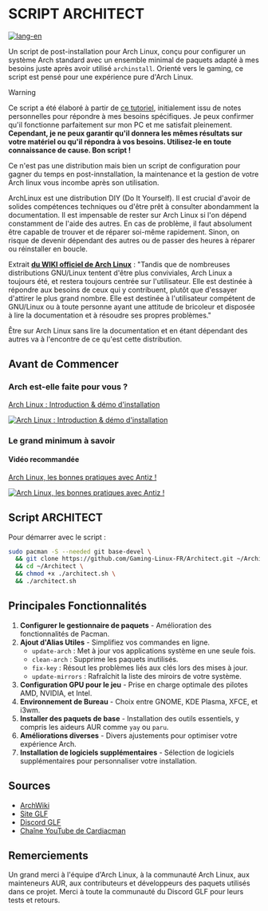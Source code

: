 # SCRIPT ARCHITECT

[![lang-en](https://img.shields.io/badge/lang-en-blue.svg)](https://github.com/Cardiacman13/Architect/blob/main/README-EN.md)

Un script de post-installation pour Arch Linux, conçu pour configurer un système Arch standard avec un ensemble minimal de paquets adapté à mes besoins juste après avoir utilisé `archinstall`. Orienté vers le gaming, ce script est pensé pour une expérience pure d'Arch Linux.

> [!WARNING]
> Ce script a été élaboré à partir de [ce tutoriel](https://github.com/Cardiacman13/tuto-archlinux-fr), initialement issu de notes personnelles pour répondre à mes besoins spécifiques. Je peux confirmer qu'il fonctionne parfaitement sur mon PC et me satisfait pleinement. **Cependant, je ne peux garantir qu'il donnera les mêmes résultats sur votre matériel ou qu'il répondra à vos besoins. Utilisez-le en toute connaissance de cause. Bon script !**
>
> Ce n'est pas une distribution mais bien un script de configuration pour gagner du temps en post-innstallation, la maintenance et la gestion de votre Arch linux vous incombe après son utilisation.
> 
> ArchLinux est une distribution DIY (Do It Yourself). Il est crucial d'avoir de solides compétences techniques ou d'être prêt à consulter abondamment la documentation. Il est impensable de rester sur Arch Linux si l'on dépend constamment de l'aide des autres. En cas de problème, il faut absolument être capable de trouver et de réparer soi-même rapidement. Sinon, on risque de devenir dépendant des autres ou de passer des heures à réparer ou réinstaller en boucle.
>
> Extrait **[du WIKI officiel de Arch Linux](https://wiki.archlinux.org/title/Arch_Linux_(Fran%C3%A7ais))** : "Tandis que de nombreuses distributions GNU/Linux tentent d'être plus conviviales, Arch Linux a toujours été, et restera toujours centrée sur l'utilisateur. Elle est destinée à répondre aux besoins de ceux qui y contribuent, plutôt que d'essayer d'attirer le plus grand nombre. Elle est destinée à l'utilisateur compétent de GNU/Linux ou à toute personne ayant une attitude de bricoleur et disposée à lire la documentation et à résoudre ses propres problèmes."
>
> Être sur Arch Linux sans lire la documentation et en étant dépendant des autres va à l'encontre de ce qu'est cette distribution.

## Avant de Commencer

### Arch est-elle faite pour vous ?

[ Arch Linux : Introduction & démo d'installation ](https://www.youtube.com/watch?v=2B3Z0WiLT6A)

[![Arch Linux : Introduction & démo d'installation](https://img.youtube.com/vi/2B3Z0WiLT6A/0.jpg)](https://www.youtube.com/watch?v=2B3Z0WiLT6A)

### Le grand minimum à savoir

#### Vidéo recommandée

[Arch Linux, les bonnes pratiques avec Antiz !](https://youtu.be/4CiGmS3UM3Y?si=FARbltfaw2oXVBpO)

[![Arch Linux, les bonnes pratiques avec Antiz !](https://img.youtube.com/vi/4CiGmS3UM3Y/0.jpg)](https://youtu.be/4CiGmS3UM3Y?si=FARbltfaw2oXVBpO)

## Script ARCHITECT

Pour démarrer avec le script :

```bash
sudo pacman -S --needed git base-devel \
  && git clone https://github.com/Gaming-Linux-FR/Architect.git ~/Architect \
  && cd ~/Architect \
  && chmod +x ./architect.sh \
  && ./architect.sh
```

## Principales Fonctionnalités

1. **Configurer le gestionnaire de paquets** - Amélioration des fonctionnalités de Pacman.
2. **Ajout d'Alias Utiles** - Simplifiez vos commandes en ligne.
   - `update-arch` : Met à jour vos applications système en une seule fois.
   - `clean-arch` : Supprime les paquets inutilisés.
   - `fix-key` : Résout les problèmes liés aux clés lors des mises à jour.
   - `update-mirrors` : Rafraîchit la liste des miroirs de votre système.
3. **Configuration GPU pour le jeu** - Prise en charge optimale des pilotes AMD, NVIDIA, et Intel.
4. **Environnement de Bureau** - Choix entre GNOME, KDE Plasma, XFCE, et i3wm.
5. **Installer des paquets de base** - Installation des outils essentiels, y compris les aideurs AUR comme `yay` ou `paru`.
6. **Améliorations diverses** - Divers ajustements pour optimiser votre expérience Arch.
7. **Installation de logiciels supplémentaires** - Sélection de logiciels supplémentaires pour personnaliser votre installation.

## Sources

- [ArchWiki](https://wiki.archlinux.org/)
- [Site GLF](https://www.gaminglinux.fr/)
- [Discord GLF](http://discord.gg/EP3Jm8YMvj)
- [Chaîne YouTube de Cardiacman](https://www.youtube.com/@Cardiacman)

## Remerciements

Un grand merci à l'équipe d'Arch Linux, à la communauté Arch Linux, aux mainteneurs AUR, aux contributeurs et développeurs des paquets utilisés dans ce projet. Merci à toute la communauté du Discord GLF pour leurs tests et retours.
